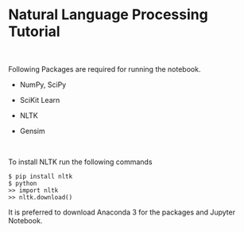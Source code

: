 Natural Language Processing Tutorial
====================================

 

Following Packages are required for running the notebook.

-   NumPy, SciPy

-   SciKit Learn

-   NLTK

-   Gensim

 

To install NLTK run the following commands

~~~~~~~~~~~~~~~~~~~~~~~~~~~~~~~~~~~~~~~~~~~~~~~~~~~~~~~~~~~~~~~~~~~~~~~~~~~~~~~~
$ pip install nltk
$ python
>> import nltk
>> nltk.download()
~~~~~~~~~~~~~~~~~~~~~~~~~~~~~~~~~~~~~~~~~~~~~~~~~~~~~~~~~~~~~~~~~~~~~~~~~~~~~~~~

It is preferred to download Anaconda 3 for the packages and Jupyter Notebook.
